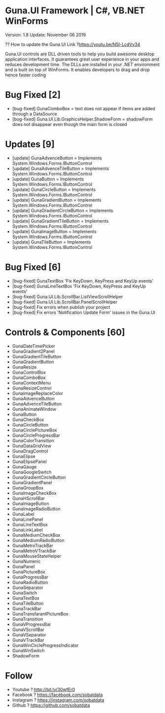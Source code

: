 # Guna.UI Framework | C#, VB.NET WinForms
Version: 1.8
Update: November 06 2019

?? How to update the Guna.UI
Link ?https://youtu.be/N5I-LcdVv34

Guna.UI controls are DLL driven tools to help you build awesome desktop application interfaces. It guarantees great user experience in your apps and reduces development time. The DLLs are installed in your .NET environment and is built on top of WinForms. It enables developers to drag and drop hence faster coding

# Bug Fixed [2] 
* [bug-fixed] GunaComboBox = text does not appear if items are added through a DataSource
* [bug-fixed] Guna.UI.Lib.GraphicsHelper.ShadowForm = shadowForm does not disappear even though the main form is closed

# Updates [9] 
* [update] GunaAdvenceButton = Implements System.Windows.Forms.IButtonControl
* [update] GunaAdvenceTileButton  = Implements System.Windows.Forms.IButtonControl
* [update] GunaButton = Implements System.Windows.Forms.IButtonControl
* [update] GunaCircleButton = Implements System.Windows.Forms.IButtonControl
* [update] GunaGradientButton = Implements System.Windows.Forms.IButtonControl
* [update] GunaGradientCircleButton = Implements System.Windows.Forms.IButtonControl
* [update] GunaGradientTileButton = Implements System.Windows.Forms.IButtonControl
* [update] GunaImageButton = Implements System.Windows.Forms.IButtonControl
* [update] GunaTileButton = Implements System.Windows.Forms.IButtonControl

# Bug Fixed [6] 
* [bug-fixed] GunaTextBox 'Fix KeyDown, KeyPress and KeyUp events'
* [bug-fixed] GunaLineTextBox 'Fix KeyDown, KeyPress and KeyUp events'
* [bug-fixed] Guna.UI.Lib.ScrollBar.ListViewScrollHelper 
* [bug-fixed] Guna.UI.Lib.ScrollBar.PanelScrollHelper 
* [bug-fixed] Fix errors when publish your project
* [bug-fixed] Fix errors 'Notification Update Form' issues in the Guna.UI

# Controls & Components [60]
* GunaDateTimePicker
* GunaGradient2Panel
* GunaGradientTileButton
* GunaGradientButton
* GunaResize
* GunaControlBox 
* GunaComboBox
* GunaContextMenu
* GunaResizeControl
* GunaImageReplaceColor
* GunaAdvenceButton
* GunaAdvenceTileButton
* GunaAnimateWindow
* GunaButton
* GunaCheckBox
* GunaCircleButton
* GunaCirclePictureBox
* GunaCircleProgressBar
* GunaColorTransition
* GunaDataGridView
* GunaDragControl
* GunaElipse
* GunaElipsePanel
* GunaGauge
* GunaGoogleSwitch
* GunaGradientCircleButton
* GunaGradientPanel
* GunaGroupBox
* GunaImageCheckBox
* GunaHScrollBar
* GunaImageButton
* GunaImageRadioButton
* GunaLabel
* GunaLinePanel
* GunaLineTextBox
* GunaLinkLabel
* GunaMediumCheckBox
* GunaMediumRadioButton
* GunaMetroTrackBar
* GunaMetroVTrackBar
* GunaMouseStateHelper
* GunaNumeric
* GunaPanel
* GunaPictureBox
* GunaProgressBar
* GunaRadioButton
* GunaSeparator
* GunaSwitch
* GunaTextBox
* GunaTileButton
* GunaTrackBar
* GunaTransfarantPictureBox
* GunaTransition
* GunaVProgressBar
* GunaVScrollBar
* GunaVSeparator
* GunaVTrackBar
* GunaWinCircleProgressIndicator
* GunaWinSwitch
* ShadowForm

# Follow
* Youtube ? http://bit.ly/30wfEr0
* Facebook ? https://facebook.com/sobatdata
* Instagram ? https://instagram.com/sobatdata
* Github ? https://github.com/sobatdata

